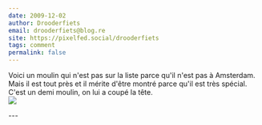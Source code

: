 ```yaml
---
date: 2009-12-02
author: Drooderfiets
email: drooderfiets@blog.re
site: https://pixelfed.social/drooderfiets
tags: comment
permalink: false
---
```


<p>
Voici un moulin qui n'est pas sur la liste parce qu'il n'est pas à Amsterdam. Mais il est tout près et il mérite d'être montré parce qu'il est très spécial. C'est un demi moulin, on lui a coupé la tête.<br />
<a href="http://drooderfiets.tumblr.com/post/264754949/stammermolen"><img src="http://farm3.static.flickr.com/2773/4125744123_f21b930223_m.jpg" /></a>
</p>
---